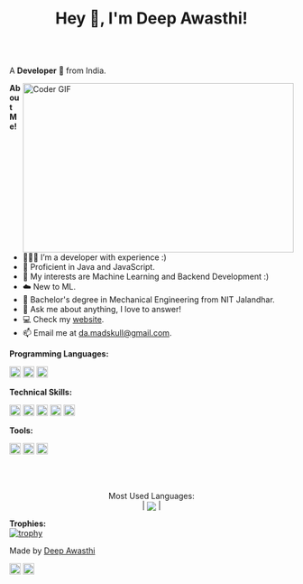 
<div align="center">
<h1 title="hehehe"> Hey 👋, I'm Deep Awasthi!</h1>
</div>





<br />
<br />

A **Developer** 🚀 from India.

  <img src="https://miro.medium.com/max/2800/1*BU7f02LeQeELztqxa8eCmw.gif" align="right" alt="Coder GIF" width="480" height="300">

**About Me!**

- 👨🏽‍💻 I’m a developer with experience :)
- 🌱 Proficient in Java and JavaScript.
- 🤔 My interests are Machine Learning and Backend Development :)
- ☁️ New to ML.
- 💼 Bachelor's degree in Mechanical Engineering from NIT Jalandhar.
- 💬 Ask me about anything, I love to answer!
- 💻 Check my [website](https://deep-awasthi.github.io/portfolio/).
- 📫 Email me at [da.madskull@gmail.com](mailto:da.madskull@gmail.com).


**Programming Languages:**  


<code><img height="20" src="https://img.shields.io/badge/Java-ED8B00?style=for-the-badge&logo=java&logoColor=white"></code>
<code><img height="20" src="https://img.shields.io/badge/Python-FFD43B?style=for-the-badge&logo=python&logoColor=darkgreen"></code>
<code><img height="20" src="https://img.shields.io/badge/JavaScript-323330?style=for-the-badge&logo=javascript&logoColor=F7DF1E"></code>

**Technical Skills:**  


<code><img height="20" src="https://img.shields.io/badge/spring-%236DB33F.svg?style=for-the-badge&logo=spring&logoColor=white"></code>
<code><img height="20" src="https://img.shields.io/badge/Apache%20Kafka-000?style=for-the-badge&logo=apachekafka"></code>
<code><img height="20" src="https://img.shields.io/badge/MySQL-005C84?style=for-the-badge&logo=mysql&logoColor=white"></code>
<code><img height="20" src="https://img.shields.io/badge/MongoDB-005C84?style=for-the-badge&logo=mysql&logoColor=white"></code>
<code><img height="20" src="https://img.shields.io/badge/Git-F05032?style=for-the-badge&logo=git&logoColor=white"></code>

**Tools:**  


<code><img height="20" src="https://img.shields.io/badge/docker-%230db7ed.svg?style=for-the-badge&logo=docker&logoColor=white"></code>
<code><img height="20" src="https://img.shields.io/badge/Figma-F24E1E?style=for-the-badge&logo=figma&logoColor=white"></code>
<code><img height="20" src="https://img.shields.io/badge/Postman-FF6C37?style=for-the-badge&logo=postman&logoColor=white"></code>

<br />
<br />

<p align="center">
Most Used Languages:  <br />
| <a href="https://github.com/mad-skull/github-readme-stats"><img align="center" src="https://github-readme-stats.vercel.app/api/top-langs/?username=deep-awasthi&layout=compact&theme=buefy&hide_border=true" /></a> | <br />
</p>


**Trophies:**   <br />
[![trophy](https://github-profile-trophy.vercel.app/?username=ryo-ma&theme=onedark)](https://github.com/deep-awasthi/github-profile-trophy) <br/>


Made by [Deep Awasthi](https://github.com/deep-awasthi)

[<img height="20" src="https://img.shields.io/badge/LinkedIn-0077B5?style=for-the-badge&logo=linkedin&logoColor=white">](https://www.linkedin.com/in/deep-awasthi)
[<img height="20" src="https://img.shields.io/badge/Twitter-1DA1F2?style=for-the-badge&logo=twitter&logoColor=white">](https://twitter.com/deep_awasthi_)

<br />
